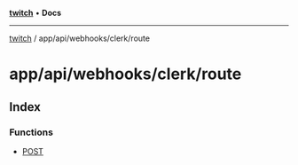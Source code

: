 [**twitch**](../../../../../README.md) • **Docs**

***

[twitch](../../../../../modules.md) / app/api/webhooks/clerk/route

# app/api/webhooks/clerk/route

## Index

### Functions

- [POST](functions/POST.md)
